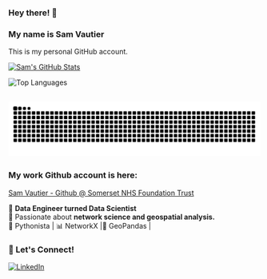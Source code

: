<!--
<p align="center">
  <img src="header.png" alt="GitHub Banner" width="100%">
</p>
-->
### Hey there! 👋 <br>
### My name is **Sam Vautier** <br>
This is my personal GitHub account.

[![Sam's GitHub Stats](https://github-readme-stats.vercel.app/api?username=PyBluePanda&theme=gotham&show_icons=true&rank_icon=github)](https://github.com/anuraghazra/github-readme-stats)

![Top Languages](https://github-readme-stats.vercel.app/api/top-langs/?username=PyBluePanda&layout=compact&theme=gotham)

![Snake animation](https://github.com/PyBluePanda/PyBluePanda/blob/output/github-contribution-grid-snake.svg)
---

### My work Github account is here: <br>
[Sam Vautier - Github @ Somerset NHS Foundation Trust](https://github.com/sam-vautier)

🌱 **Data Engineer turned Data Scientist**  
🔎 Passionate about **network science and geospatial analysis.**  
🐍 Pythonista | 📊 NetworkX |📍 GeoPandas |


### 👫 Let's Connect!

[![LinkedIn](https://img.shields.io/badge/LinkedIn-0A66C2?style=for-the-badge&logo=linkedin&logoColor=white)](https://www.linkedin.com/in/samantha-vautier)

<!--
---
<img src="https://github.com/user-attachments/assets/f32d977c-bcbe-4719-9024-bff256c20b11" alt="Alt Text" style="width:20%; height:auto; border: 15px solid white;">

![Snake animation](https://github.com/thepiyushmalhotra/thepiyushmalhotra/blob/output/github-contribution-grid-snake.svg)

![Snake animation](https://raw.githubusercontent.com/PyBluePanda/PyBluePanda/output/github-contribution-grid-snake.svg)


[![LinkedIn](https://img.shields.io/badge/LinkedIn-0A66C2?style=for-the-badge&logo=linkedin&logoColor=white)](https://www.linkedin.com/public-profile/settings?trk=d_flagship3_profile_self_view_public_profile)

https://github.com/DomRowney/Project_Toy_MECC.git

## 🔥 About Me
- 🚀 Transitioned from data engineering to data science in the last year
- 🟢 Love working with **geospatial data** and graph-based problems
- 🏢 Experienced in **ETL pipelines**, **big data processing**, and **data visualization**
- 💡 Currently exploring **AI for geospatial analytics**

## 🛠️ Tech Stack
![Python](https://img.shields.io/badge/Python-3776AB?style=for-the-badge&logo=python&logoColor=white)
![Pandas](https://img.shields.io/badge/Pandas-150458?style=for-the-badge&logo=pandas&logoColor=white)
![GeoPandas](https://img.shields.io/badge/GeoPandas-008000?style=for-the-badge&logo=data:image/png;base64,iVBORw0KGgoAAAANSUhEUgAAAAoAAAAKCAYAAACNMs+9AAAAJElEQVR42mNgYGD4D8QgxX8GCnAQTWDAgAQGIAxEKVMU0gAAgwAOVmVefpRCNwAAAABJRU5ErkJggg==)
![NetworkX](https://img.shields.io/badge/NetworkX-FF6600?style=for-the-badge&logo=graphql&logoColor=white)

## 🚀 Featured Projects
🔹 **[Project Name](GitHub Repo Link)** - Short description  
🔹 **[Project Name](GitHub Repo Link)** - Short description  

[![GitHub](https://img.shields.io/badge/GitHub-181717?style=for-the-badge&logo=github&logoColor=white)](Your GitHub URL)

-->

